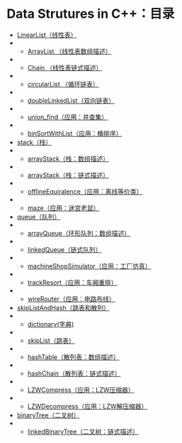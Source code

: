 # Data Strutures in C++：目录
- [LinearList（线性表）](#data-strutures-in-c)
- - [ArrayList （线性表数组描述）](https://github.com/SeanChan0901/DataStructure/tree/master/LinearList/ArrayList)
- - [Chain （线性表链式描述）](https://github.com/SeanChan0901/DataStructure/tree/master/LinearList/chain)
- - [circularList （循环链表）](https://github.com/SeanChan0901/DataStructure/tree/master/LinearList/circularList)
- - [doubleLinkedList（双向链表）](https://github.com/SeanChan0901/DataStructure/tree/master/LinearList/doubleLinkedList)
- - [union_find（应用：并查集）](https://github.com/SeanChan0901/DataStructure/tree/master/LinearList/union_find)
- - [binSortWithList（应用：桶排序）](https://github.com/SeanChan0901/DataStructure/tree/master/LinearList/binSortWithList)
- [stack（栈）]()
- - [arrayStack（栈：数组描述）](https://github.com/SeanChan0901/DataStructure/tree/master/stack/arrayStack)
- - [arrayStack（栈：链式描述）](https://github.com/SeanChan0901/DataStructure/tree/master/stack/linkedStack)
- - [offlineEquiralence（应用：离线等价类）](https://github.com/SeanChan0901/DataStructure/tree/master/stack/offlineEquiralence)
- - [maze（应用：迷宫老鼠）](https://github.com/SeanChan0901/DataStructure/tree/master/stack/maze)
- [queue（队列）]()
- - [arrayQueue（环形队列：数组描述）](https://github.com/SeanChan0901/DataStructure/tree/master/queue/arrayQueue)
- - [linkedQueue（链式队列）](https://github.com/SeanChan0901/DataStructure/tree/master/queue/linkedQueue)
- - [machineShopSimulator（应用：工厂仿真）](https://github.com/SeanChan0901/DataStructure/tree/master/queue/machineShopSimulator)
- - [trackResort（应用：车厢重排）](https://github.com/SeanChan0901/DataStructure/tree/master/queue/trackResort)
- - [wireRouter（应用：电路布线）](https://github.com/SeanChan0901/DataStructure/tree/master/queue/wireRouter)
- [skipListAndHash（跳表和散列）]()
- - [dictionary(字典)](https://github.com/SeanChan0901/DataStructure/tree/master/skipListAndHash/dictionary)
- - [skipList（跳表）](https://github.com/SeanChan0901/DataStructure/tree/master/skipListAndHash/skipList)
- - [hashTable（散列表：数组描述）](https://github.com/SeanChan0901/DataStructure/tree/master/skipListAndHash/hashTable)
- - [hashChain（散列表：链式描述）](https://github.com/SeanChan0901/DataStructure/tree/master/skipListAndHash/hashChain)
- - [LZWCompress（应用：LZW压缩器）](https://github.com/SeanChan0901/DataStructure/tree/master/skipListAndHash/LZWCompress)
- - [LZWDecompress（应用：LZW解压缩器）](https://github.com/SeanChan0901/DataStructure/tree/master/skipListAndHash/LZWDecompress)
- [binaryTree（二叉树）]()
- - [linkedBinaryTree（二叉树：链式描述）](https://github.com/SeanChan0901/DataStructure/tree/master/binaryTree)